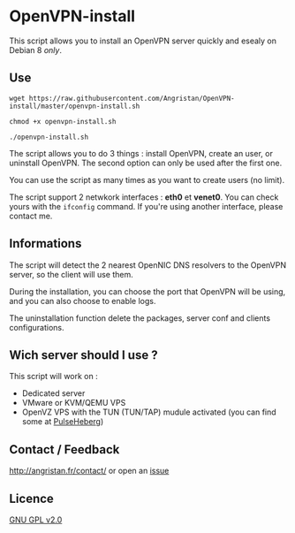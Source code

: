 # OpenVPN-install
This script allows you to install an OpenVPN server quickly and esealy on Debian 8 *only*.

## Use

`wget https://raw.githubusercontent.com/Angristan/OpenVPN-install/master/openvpn-install.sh`

`chmod +x openvpn-install.sh`

`./openvpn-install.sh`

The script allows you to do 3 things : install OpenVPN, create an user, or uninstall OpenVPN.
The second option can only be used after the first one.

You can use the script as many times as you want to create users (no limit).

The script support 2 netwkork interfaces : **eth0** et **venet0**. You can check yours with the `ifconfig` command. If you're using another interface, please contact me.

## Informations

The script will detect the 2 nearest OpenNIC DNS resolvers to the OpenVPN server, so the client will use them.

During the installation, you can choose the port that OpenVPN will be using, and you can also choose to enable logs.

The uninstallation function delete the packages, server conf and clients configurations.

## Wich server should I use ?
This script will work on :
- Dedicated server
- VMware or KVM/QEMU VPS
- OpenVZ VPS with the TUN (TUN/TAP) mudule activated (you can find some at [PulseHeberg](http://angristan.fr/pulseheberg/))

## Contact / Feedback

http://angristan.fr/contact/ or open an [issue](https://github.com/Angristan/OpenVPN-install/issues)

## Licence

[GNU GPL v2.0](https://github.com/Angristan/OpenVPN-install/blob/master/LICENSE)
